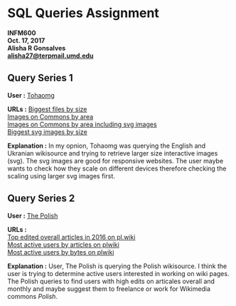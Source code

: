 # SQL Queries Assignment
**INFM600**   
**Oct. 17, 2017**   
**Alisha R Gonsalves**   
**alisha27@terpmail.umd.edu**



## Query Series 1
**User :** [Tohaomg](https://quarry.wmflabs.org/Tohaomg)   

**URLs :** 
           [Biggest files by size](https://quarry.wmflabs.org/query/14660)    
           [Images on Commons by area](https://quarry.wmflabs.org/query/14661)  
           [Images on Commons by area including svg images](https://quarry.wmflabs.org/query/14659)  
           [Biggest svg images by size](https://quarry.wmflabs.org/query/15842)
                     
**Explanation :** In my opnion, Tohaomg was querying the English and Ukranian wikisource and trying to retrieve larger size interactive images (svg). The svg images are good for responsive websites. The user maybe wants to check how they scale on different devices therefore checking the scaling using larger svg images first.


## Query Series 2    
**User :**  [The Polish](https://quarry.wmflabs.org/The%20Polish)  

**URLs :**  
           [Top edited overall articles in 2016 on pl.wiki](https://quarry.wmflabs.org/query/14975)  
           [Most active users by articles on plwiki](https://quarry.wmflabs.org/query/1317)  
           [Most active users by bytes on plwiki](https://quarry.wmflabs.org/query/2191)     
           
**Explanation :** User, The Polish is querying the Polish wikisource. I think the user is trying to determine active users interested in working on wiki pages. The Polish queries to find users with high edits on articales overall and monthly and maybe suggest them to freelance or work for Wikimedia commons _Polish_.
